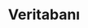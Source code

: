 ---
title: "Veritabanı"
description: "Başta MSSQL olmak üzere, PostgreSql, MySql ve MongoDb tecrübelerim"
slug: "veritabani"
image: "tobias-fischer-PkbZahEG2Ng-unsplash.jpg"
style:
    background: "#2a9d8f"
    color: "#fff"
---